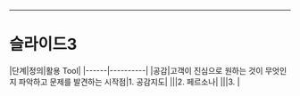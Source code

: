 ---
# 슬라이드3

|단계|정의|활용 Tool|
|------|----------|
|공감|고객이 진심으로 원하는 것이 무엇인지 파악하고 문제를 발견하는 시작점|1. 공감지도|
|||2. 페르소나|
|||3. |
